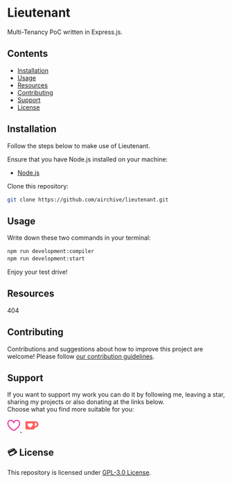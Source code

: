 # Lieutenant
Multi-Tenancy PoC written in Express.js.

## Contents
- [Installation](#installation)
- [Usage](#usage)
- [Resources](#resources)
- [Contributing](#contributing)
- [Support](#support)
- [License](#license)

## Installation
Follow the steps below to make use of Lieutenant.

Ensure that you have Node.js installed on your machine:
- [Node.js](https://node.js.org/en/)

Clone this repository:
```bash
git clone https://github.com/airchive/lieutenant.git
```

## Usage
Write down these two commands in your terminal:
```bash
npm run development:compiler
npm run development:start
```

Enjoy your test drive!

## Resources
404

## Contributing
Contributions and suggestions about how to improve this project are welcome!
Please follow [our contribution guidelines](https://github.com/airchive/lieutenant/blob/main/CONTRIBUTING.md).

## Support
If you want to support my work you can do it by following me, leaving a star, sharing my projects or also donating at the links below.  
Choose what you find more suitable for you:  

<a href="https://sponsor.airscript.it" target="blank">
  <img src="https://raw.githubusercontent.com/airchive/assets/main/images/github-sponsors.svg" alt="GitHub Sponsors" width="30px" />
</a>&nbsp;
<a href="https://kofi.airscript.it" target="blank">
  <img src="https://raw.githubusercontent.com/airchive/assets/main/images/kofi.svg" alt="Kofi" width="30px" />
</a>

## 💳 License  
This repository is licensed under [GPL-3.0 License](https://github.com/airchive/lieutenant/blob/main/LICENSE).
